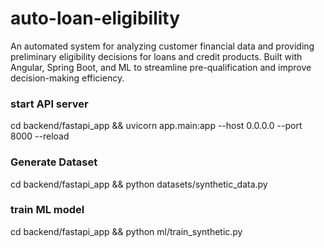 # auto-loan-eligibility
An automated system for analyzing customer financial data and providing preliminary eligibility decisions for loans and credit products. Built with Angular, Spring Boot, and ML to streamline pre-qualification and improve decision-making efficiency. 



### start API server
cd backend/fastapi_app && uvicorn app.main:app --host 0.0.0.0 --port 8000 --reload

### Generate Dataset
cd backend/fastapi_app && python datasets/synthetic_data.py

### train ML model
cd backend/fastapi_app && python ml/train_synthetic.py
